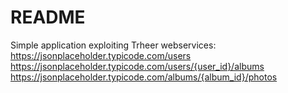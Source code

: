 # README #


Simple application exploiting Trheer webservices:
 	https://jsonplaceholder.typicode.com/users
	https://jsonplaceholder.typicode.com/users/{user_id}/albums
	https://jsonplaceholder.typicode.com/albums/{album_id}/photos